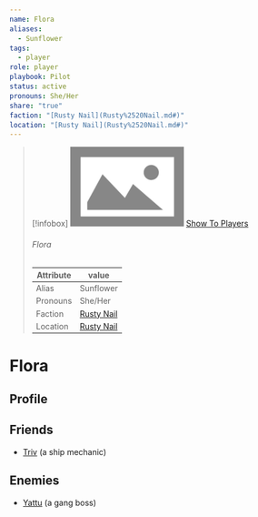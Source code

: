 ```yaml
---
name: Flora
aliases:
  - Sunflower
tags:
  - player
role: player
playbook: Pilot
status: active
pronouns: She/Her
share: "true"
faction: "[Rusty Nail](Rusty%2520Nail.md#)"
location: "[Rusty Nail](Rusty%2520Nail.md#)"
---
```



> [!infobox]
> ![cover hsmall](../ImagePlaceholder.png)
> [Show To Players](../ImagePlaceholder.png)
> ###### Flora
> Attribute |  value |
> ---|---|
> Alias | Sunflower
> Pronouns | She/Her
> Faction | [Rusty Nail](Rusty%2520Nail.md.md#.md#)
> Location | [Rusty Nail](Rusty%2520Nail.md.md#.md#) |

# Flora
## Profile

## Friends
- [Triv](./Triv.md) (a ship mechanic)
## Enemies
- [Yattu](Yattu.md) (a gang boss)
